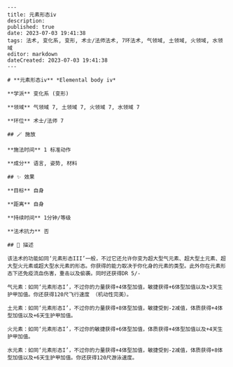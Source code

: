 
    ---
    title: 元素形态iv
    description: 
    published: true
    date: 2023-07-03 19:41:38
    tags: 法术, 变化系, 变形, 术士/法师法术, 7环法术, 气领域, 土领域, 火领域, 水领域
    editor: markdown
    dateCreated: 2023-07-03 19:41:38
    ---

    # **元素形态iv** *Elemental body iv*

    **学派** 变化系 (变形) 

    **领域** 气领域 7, 土领域 7, 火领域 7, 水领域 7

    **环位** 术士/法师 7

    ## 🪄 施放

    **施法时间** 1 标准动作

    **成分** 语言, 姿势, 材料

    ## ✨ 效果 

    **目标** 自身 

    **距离** 自身  

    **持续时间** 1分钟/等级 

    **法术抗力** 否

    ## 📖 描述

    该法术的功能如同‘元素形态III’一般，不过它还允许你变为超大型气元素、超大型土元素、超大型火元素或超大型水元素的形态。你获得的能力取决于你化身的元素的类型。此外你在元素形态下还免疫流血伤害，重击以及偷袭。同时还获得DR 5/-

    气元素：如同‘元素形态I’，不过你的力量获得+4体型加值，敏捷获得+6体型加值以及+3天生护甲加值。你还获得120尺飞行速度 （机动性完美）。

    土元素：如同‘元素形态I’，不过你的力量获得+8体型加值，敏捷受到-2减值，体质获得+4体型加值以及+6天生护甲加值。

    火元素：如同‘元素形态I’，不过你的敏捷获得+6体型加值，体质获得+4体型加值以及+4天生护甲加值。

    水元素：如同‘元素形态I’，不过你的力量获得+4体型加值，敏捷受到-2减值，体质获得+8体型加值以及+6天生护甲加值。你还获得120尺游泳速度。
    